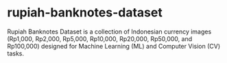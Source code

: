 # rupiah-banknotes-dataset
Rupiah Banknotes Dataset is a collection of Indonesian currency images (Rp1,000, Rp2,000, Rp5,000, Rp10,000, Rp20,000, Rp50,000, and Rp100,000) designed for Machine Learning (ML) and Computer Vision (CV) tasks.
